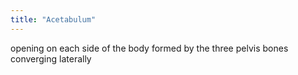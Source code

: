 ```yaml
---
title: "Acetabulum"
---
```

opening on each side of the body formed by the three pelvis bones converging laterally

